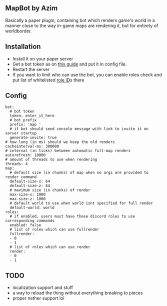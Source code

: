 ## MapBot by Azim
Basically a paper plugin, containing bot which renders game's world in a manner close to the way in-game maps are rendering it, but for entirety of worldborder.

## Installation
- Install it on your paper server
- Get a bot token as on [this guide](https://javacord.org/wiki/getting-started/creating-a-bot-account.html#create-a-bot-and-get-its-token) and put it in config file.
- Restart the server
- If you want to limit who can use the bot, you can enable roles check and put list of whitelisted [role ID](https://imgur.com/6cbprdJ)s there

## Config
```
bot:
  # bot token
  token: enter_it_here
  # bot prefix
  prefix: 'map '
  # if bot should send console message with link to invite it on server startup
  generate-invite: true
# how long (in ms) should we keep the old renders
cacheinterval-ms: 300000
# interval (in ticks) between automatic full-map renders
autorefresh: 18000
# amount of threads to use when rendering
threads: 4
map:
  # default size (in chunks) of map when no args are provided to render command
  default-size-x: 64
  default-size-z: 64
  # maximum size (in chunks) of render
  max-size-x: 1000
  max-size-z: 1000
  # default world to use when world isnt specified for full render
  default-world: world
roles:
  # if enabled, users must have these discord roles to use corresponding commands
  enabled: false
  # list of roles which can use fullrender
  fullrender:
  - 0
  - 1
  # list of roles which can use render
  render:
  - 0
  - 1
  ```

## TODO
- localization support and stuff
- a way to reload the thing without everything breaking to pieces
- proper nether support lol